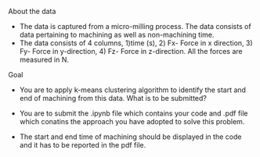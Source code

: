 About the data
- The data is captured from a micro-milling process. The data consists of data pertaining to machining as well as non-machining time.
- The data consists of 4 columns, 1)time (s), 2) Fx- Force in x direction, 3) Fy- Force in y-direction, 4) Fz- Force in z-direction. All the forces are measured in N.

Goal
- You are to apply k-means clustering algorithm to identify the start and end of machining from this data.
What is to be submitted?
- You are to submit the .ipynb file which contains your code and .pdf file which conatins the approach you have adopted to solve this problem.

- The start and end time of machining should be displayed in the code and it has to be reported in the pdf file.

